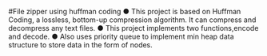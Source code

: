 #File zipper using huffman coding
● This project is based on Huffman Coding, a lossless, bottom-up compression
algorithm. It can compress and decompress any text files.
● This project implements two functions,encode and decode.
● Also uses priority queue to implement min heap data structure to store data in the
form of nodes.
